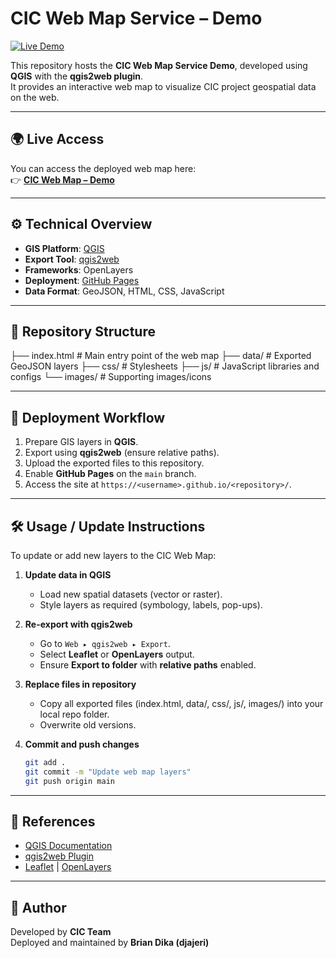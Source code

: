 # CIC Web Map Service – Demo

[![Live Demo](https://img.shields.io/badge/Live%20Demo-Online-brightgreen)](https://djajeri.github.io/CIC-WEB-MAP---DEMO/)

This repository hosts the **CIC Web Map Service Demo**, developed using **QGIS** with the **qgis2web plugin**.  
It provides an interactive web map to visualize CIC project geospatial data on the web.

---

## 🌍 Live Access
You can access the deployed web map here:  
👉 **[CIC Web Map – Demo](https://djajeri.github.io/CIC-WEB-MAP---DEMO/)**

---

## ⚙️ Technical Overview
- **GIS Platform**: [QGIS](https://qgis.org)  
- **Export Tool**: [qgis2web](https://github.com/tomchadwin/qgis2web)  
- **Frameworks**: OpenLayers
- **Deployment**: [GitHub Pages](https://pages.github.com/)  
- **Data Format**: GeoJSON, HTML, CSS, JavaScript  

---

## 📂 Repository Structure
├── index.html # Main entry point of the web map
├── data/ # Exported GeoJSON layers
├── css/ # Stylesheets
├── js/ # JavaScript libraries and configs
└── images/ # Supporting images/icons


---

## 🚀 Deployment Workflow
1. Prepare GIS layers in **QGIS**.  
2. Export using **qgis2web** (ensure relative paths).  
3. Upload the exported files to this repository.  
4. Enable **GitHub Pages** on the `main` branch.  
5. Access the site at `https://<username>.github.io/<repository>/`.

---

## 🛠 Usage / Update Instructions
To update or add new layers to the CIC Web Map:

1. **Update data in QGIS**  
   - Load new spatial datasets (vector or raster).  
   - Style layers as required (symbology, labels, pop-ups).  

2. **Re-export with qgis2web**  
   - Go to `Web ▸ qgis2web ▸ Export`.  
   - Select **Leaflet** or **OpenLayers** output.  
   - Ensure **Export to folder** with **relative paths** enabled.  

3. **Replace files in repository**  
   - Copy all exported files (index.html, data/, css/, js/, images/) into your local repo folder.  
   - Overwrite old versions.  

4. **Commit and push changes**  
   ```bash
   git add .
   git commit -m "Update web map layers"
   git push origin main

---

## 📖 References
- [QGIS Documentation](https://docs.qgis.org)  
- [qgis2web Plugin](https://plugins.qgis.org/plugins/qgis2web/)  
- [Leaflet](https://leafletjs.com/) | [OpenLayers](https://openlayers.org/)  

---

## 👤 Author
Developed by **CIC Team**  
Deployed and maintained by **Brian Dika (djajeri)**  
